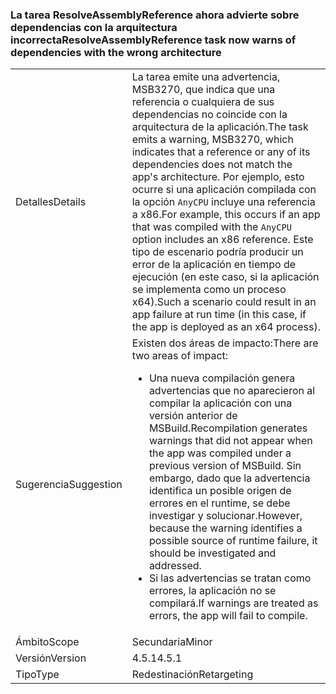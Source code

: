 ### <a name="resolveassemblyreference-task-now-warns-of-dependencies-with-the-wrong-architecture"></a><span data-ttu-id="77345-101">La tarea ResolveAssemblyReference ahora advierte sobre dependencias con la arquitectura incorrecta</span><span class="sxs-lookup"><span data-stu-id="77345-101">ResolveAssemblyReference task now warns of dependencies with the wrong architecture</span></span>

|   |   |
|---|---|
|<span data-ttu-id="77345-102">Detalles</span><span class="sxs-lookup"><span data-stu-id="77345-102">Details</span></span>|<span data-ttu-id="77345-103">La tarea emite una advertencia, MSB3270, que indica que una referencia o cualquiera de sus dependencias no coincide con la arquitectura de la aplicación.</span><span class="sxs-lookup"><span data-stu-id="77345-103">The task emits a warning, MSB3270, which indicates that a reference or any of its dependencies does not match the app's architecture.</span></span> <span data-ttu-id="77345-104">Por ejemplo, esto ocurre si una aplicación compilada con la opción <code>AnyCPU</code> incluye una referencia a x86.</span><span class="sxs-lookup"><span data-stu-id="77345-104">For example, this occurs if an app that was compiled with the <code>AnyCPU</code> option includes an x86 reference.</span></span> <span data-ttu-id="77345-105">Este tipo de escenario podría producir un error de la aplicación en tiempo de ejecución (en este caso, si la aplicación se implementa como un proceso x64).</span><span class="sxs-lookup"><span data-stu-id="77345-105">Such a scenario could result in an app failure at run time (in this case, if the app is deployed as an x64 process).</span></span>|
|<span data-ttu-id="77345-106">Sugerencia</span><span class="sxs-lookup"><span data-stu-id="77345-106">Suggestion</span></span>|<span data-ttu-id="77345-107">Existen dos áreas de impacto:</span><span class="sxs-lookup"><span data-stu-id="77345-107">There are two areas of impact:</span></span><ul><li><span data-ttu-id="77345-108">Una nueva compilación genera advertencias que no aparecieron al compilar la aplicación con una versión anterior de MSBuild.</span><span class="sxs-lookup"><span data-stu-id="77345-108">Recompilation generates warnings that did not appear when the app was compiled under a previous version of MSBuild.</span></span> <span data-ttu-id="77345-109">Sin embargo, dado que la advertencia identifica un posible origen de errores en el runtime, se debe investigar y solucionar.</span><span class="sxs-lookup"><span data-stu-id="77345-109">However, because the warning identifies a possible source of runtime failure, it should be investigated and addressed.</span></span></li><li><span data-ttu-id="77345-110">Si las advertencias se tratan como errores, la aplicación no se compilará.</span><span class="sxs-lookup"><span data-stu-id="77345-110">If warnings are treated as errors, the app will fail to compile.</span></span></li></ul>|
|<span data-ttu-id="77345-111">Ámbito</span><span class="sxs-lookup"><span data-stu-id="77345-111">Scope</span></span>|<span data-ttu-id="77345-112">Secundaria</span><span class="sxs-lookup"><span data-stu-id="77345-112">Minor</span></span>|
|<span data-ttu-id="77345-113">Versión</span><span class="sxs-lookup"><span data-stu-id="77345-113">Version</span></span>|<span data-ttu-id="77345-114">4.5.1</span><span class="sxs-lookup"><span data-stu-id="77345-114">4.5.1</span></span>|
|<span data-ttu-id="77345-115">Tipo</span><span class="sxs-lookup"><span data-stu-id="77345-115">Type</span></span>|<span data-ttu-id="77345-116">Redestinación</span><span class="sxs-lookup"><span data-stu-id="77345-116">Retargeting</span></span>|

